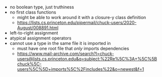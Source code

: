 * no boolean type, just truthiness
* no first class functions
  * might be able to work around it with a closure-y class definition
  * https://lists.cs.princeton.edu/pipermail/chuck-users/2020-August/008891.html
* left-to-right assignment
* atypical assignment operators
* cannot use a type in the same file it is imported in
  * must have one root file that *only* imports dependencies
  * https://www.mail-archive.com/search?l=chuck-users@lists.cs.princeton.edu&q=subject:%22Re%5C%3A+%5C%5Bchuck%5C-users%5C%5D+imports%5C%2Fincludes%22&o=newest&f=1



